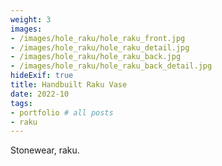 ```yaml
---
weight: 3
images:
- /images/hole_raku/hole_raku_front.jpg
- /images/hole_raku/hole_raku_detail.jpg
- /images/hole_raku/hole_raku_back.jpg
- /images/hole_raku/hole_raku_back_detail.jpg
hideExif: true
title: Handbuilt Raku Vase
date: 2022-10
tags:
- portfolio # all posts
- raku
---
```


Stonewear, raku.
